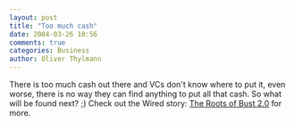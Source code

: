 ```yaml
---
layout: post
title: "Too much cash"
date: 2004-03-26 10:56
comments: true
categories: Business
author: Oliver Thylmann
---
```



There is too much cash out there and VCs don't know where to put it, even worse, there is no way they can find anything to put all that cash. So what will be found next? ;) Check out the Wired story: [The Roots of Bust 2.0](http://www.wired.com/wired/archive/12.04/bust.html)  for more.



